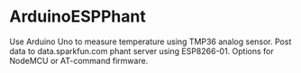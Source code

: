 # ArduinoESPPhant

Use Arduino Uno to measure temperature using TMP36 analog sensor. Post data to data.sparkfun.com phant server using ESP8266-01. Options for NodeMCU or AT-command firmware.

